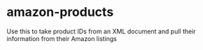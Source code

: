 # amazon-products
Use this to take product IDs from an XML document and pull their information from their Amazon listings
